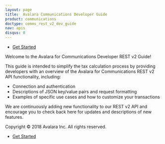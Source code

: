```yaml
---
layout: page
title:  Avalara Communications Developer Guide
product: communications
doctype: comms_rest_v2_dev_guide
nav: apis
disqus: 0
---
```


<ul class="pager">
  <li class="next"><a href="/communications/dev-guide/getting-started/">Get Started<i class="glyphicon glyphicon-chevron-right"></i></a></li>
</ul>

Welcome to the Avalara for Communications Developer REST v2 Guide!

This guide is intended to simplify the tax calculation process by providing developers with an overview of the Avalara for Communications REST v2 API functionality, including:

<ul class="dev-guide-list">
  <li>Connection and authentication</li>
  <li>Descriptions of JSON key/value pairs and request formatting</li>
  <li>Examples of specific use cases and how to customize your transactions</li>
</ul>

We are continuously adding new functionality to our REST v2 API and encourage you to check back here for updates and descriptions of new features.

Copyright © 2018 Avalara Inc. All rights reserved.

<ul class="pager">
  <li class="next"><a href="/communications/dev-guide/getting-started/">Get Started<i class="glyphicon glyphicon-chevron-right"></i></a></li>
</ul>
